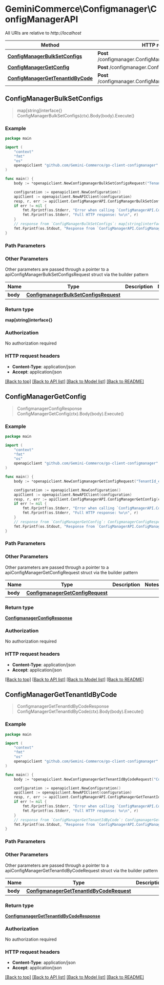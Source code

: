 # GeminiCommerce\Configmanager\ConfigManagerAPI

All URIs are relative to *http://localhost*

Method | HTTP request | Description
------------- | ------------- | -------------
[**ConfigManagerBulkSetConfigs**](ConfigManagerAPI.md#ConfigManagerBulkSetConfigs) | **Post** /configmanager.ConfigManager/BulkSetConfigs | 
[**ConfigManagerGetConfig**](ConfigManagerAPI.md#ConfigManagerGetConfig) | **Post** /configmanager.ConfigManager/GetConfig | 
[**ConfigManagerGetTenantIdByCode**](ConfigManagerAPI.md#ConfigManagerGetTenantIdByCode) | **Post** /configmanager.ConfigManager/GetTenantIdByCode | 



## ConfigManagerBulkSetConfigs

> map[string]interface{} ConfigManagerBulkSetConfigs(ctx).Body(body).Execute()



### Example

```go
package main

import (
	"context"
	"fmt"
	"os"
	openapiclient "github.com/Gemini-Commerce/go-client-configmanager"
)

func main() {
	body := *openapiclient.NewConfigmanagerBulkSetConfigsRequest("TenantId_example", []openapiclient.BulkSetConfigsRequestConfig{*openapiclient.NewBulkSetConfigsRequestConfig("Key_example", "Value_example")}) // ConfigmanagerBulkSetConfigsRequest | 

	configuration := openapiclient.NewConfiguration()
	apiClient := openapiclient.NewAPIClient(configuration)
	resp, r, err := apiClient.ConfigManagerAPI.ConfigManagerBulkSetConfigs(context.Background()).Body(body).Execute()
	if err != nil {
		fmt.Fprintf(os.Stderr, "Error when calling `ConfigManagerAPI.ConfigManagerBulkSetConfigs``: %v\n", err)
		fmt.Fprintf(os.Stderr, "Full HTTP response: %v\n", r)
	}
	// response from `ConfigManagerBulkSetConfigs`: map[string]interface{}
	fmt.Fprintf(os.Stdout, "Response from `ConfigManagerAPI.ConfigManagerBulkSetConfigs`: %v\n", resp)
}
```

### Path Parameters



### Other Parameters

Other parameters are passed through a pointer to a apiConfigManagerBulkSetConfigsRequest struct via the builder pattern


Name | Type | Description  | Notes
------------- | ------------- | ------------- | -------------
 **body** | [**ConfigmanagerBulkSetConfigsRequest**](ConfigmanagerBulkSetConfigsRequest.md) |  | 

### Return type

**map[string]interface{}**

### Authorization

No authorization required

### HTTP request headers

- **Content-Type**: application/json
- **Accept**: application/json

[[Back to top]](#) [[Back to API list]](../README.md#documentation-for-api-endpoints)
[[Back to Model list]](../README.md#documentation-for-models)
[[Back to README]](../README.md)


## ConfigManagerGetConfig

> ConfigmanagerConfigResponse ConfigManagerGetConfig(ctx).Body(body).Execute()



### Example

```go
package main

import (
	"context"
	"fmt"
	"os"
	openapiclient "github.com/Gemini-Commerce/go-client-configmanager"
)

func main() {
	body := *openapiclient.NewConfigmanagerGetConfigRequest("TenantId_example", "Key_example") // ConfigmanagerGetConfigRequest | 

	configuration := openapiclient.NewConfiguration()
	apiClient := openapiclient.NewAPIClient(configuration)
	resp, r, err := apiClient.ConfigManagerAPI.ConfigManagerGetConfig(context.Background()).Body(body).Execute()
	if err != nil {
		fmt.Fprintf(os.Stderr, "Error when calling `ConfigManagerAPI.ConfigManagerGetConfig``: %v\n", err)
		fmt.Fprintf(os.Stderr, "Full HTTP response: %v\n", r)
	}
	// response from `ConfigManagerGetConfig`: ConfigmanagerConfigResponse
	fmt.Fprintf(os.Stdout, "Response from `ConfigManagerAPI.ConfigManagerGetConfig`: %v\n", resp)
}
```

### Path Parameters



### Other Parameters

Other parameters are passed through a pointer to a apiConfigManagerGetConfigRequest struct via the builder pattern


Name | Type | Description  | Notes
------------- | ------------- | ------------- | -------------
 **body** | [**ConfigmanagerGetConfigRequest**](ConfigmanagerGetConfigRequest.md) |  | 

### Return type

[**ConfigmanagerConfigResponse**](ConfigmanagerConfigResponse.md)

### Authorization

No authorization required

### HTTP request headers

- **Content-Type**: application/json
- **Accept**: application/json

[[Back to top]](#) [[Back to API list]](../README.md#documentation-for-api-endpoints)
[[Back to Model list]](../README.md#documentation-for-models)
[[Back to README]](../README.md)


## ConfigManagerGetTenantIdByCode

> ConfigmanagerGetTenantIdByCodeResponse ConfigManagerGetTenantIdByCode(ctx).Body(body).Execute()



### Example

```go
package main

import (
	"context"
	"fmt"
	"os"
	openapiclient "github.com/Gemini-Commerce/go-client-configmanager"
)

func main() {
	body := *openapiclient.NewConfigmanagerGetTenantIdByCodeRequest("Code_example") // ConfigmanagerGetTenantIdByCodeRequest | 

	configuration := openapiclient.NewConfiguration()
	apiClient := openapiclient.NewAPIClient(configuration)
	resp, r, err := apiClient.ConfigManagerAPI.ConfigManagerGetTenantIdByCode(context.Background()).Body(body).Execute()
	if err != nil {
		fmt.Fprintf(os.Stderr, "Error when calling `ConfigManagerAPI.ConfigManagerGetTenantIdByCode``: %v\n", err)
		fmt.Fprintf(os.Stderr, "Full HTTP response: %v\n", r)
	}
	// response from `ConfigManagerGetTenantIdByCode`: ConfigmanagerGetTenantIdByCodeResponse
	fmt.Fprintf(os.Stdout, "Response from `ConfigManagerAPI.ConfigManagerGetTenantIdByCode`: %v\n", resp)
}
```

### Path Parameters



### Other Parameters

Other parameters are passed through a pointer to a apiConfigManagerGetTenantIdByCodeRequest struct via the builder pattern


Name | Type | Description  | Notes
------------- | ------------- | ------------- | -------------
 **body** | [**ConfigmanagerGetTenantIdByCodeRequest**](ConfigmanagerGetTenantIdByCodeRequest.md) |  | 

### Return type

[**ConfigmanagerGetTenantIdByCodeResponse**](ConfigmanagerGetTenantIdByCodeResponse.md)

### Authorization

No authorization required

### HTTP request headers

- **Content-Type**: application/json
- **Accept**: application/json

[[Back to top]](#) [[Back to API list]](../README.md#documentation-for-api-endpoints)
[[Back to Model list]](../README.md#documentation-for-models)
[[Back to README]](../README.md)

